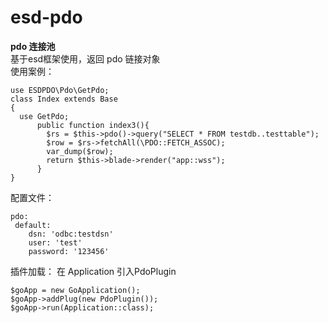 # esd-pdo  
**pdo 连接池**  
基于esd框架使用，返回 pdo 链接对象  
使用案例：

    use ESDPDO\Pdo\GetPdo;
    class Index extends Base
    {
      use GetPdo;
          public function index3(){
            $rs = $this->pdo()->query("SELECT * FROM testdb..testtable");
            $row = $rs->fetchAll(\PDO::FETCH_ASSOC);
            var_dump($row);
            return $this->blade->render("app::wss");
          }
    }
配置文件：  

    pdo:
     default:
        dsn: 'odbc:testdsn'
        user: 'test'
        password: '123456'
        
插件加载： 在 Application 引入PdoPlugin
    
    $goApp = new GoApplication();
    $goApp->addPlug(new PdoPlugin());
    $goApp->run(Application::class);

